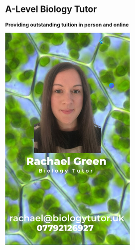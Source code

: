 # A-Level Biology Tutor
### Providing outstanding tuition in person and online
<div align=”center”> <img src="marper's id card.png" alt="picture of Rachael" style="width:400px;">
